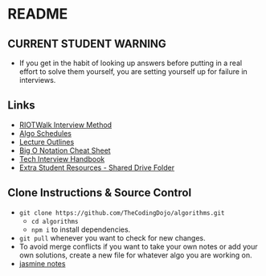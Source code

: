 # README

## CURRENT STUDENT WARNING

- If you get in the habit of looking up answers before putting in a real effort to solve them yourself, you are setting yourself up for failure in interviews.

## Links

- [RIOTWalk Interview Method](./RIOTWalk-interview-method.md)
- [Algo Schedules](/schedules)
- [Lecture Outlines](https://github.com/TheCodingDojo/lecture-outlines)
- [Big O Notation Cheat Sheet](https://cooervo.github.io/Algorithms-DataStructures-BigONotation/big-O-notation.html)
- [Tech Interview Handbook](https://techinterviewhandbook.org/introduction/)
- [Extra Student Resources - Shared Drive Folder](https://drive.google.com/drive/folders/11zE6KbvIdgr6_KtYGtMRNMja6Q41IAuo?usp=sharing)

## Clone Instructions & Source Control

- `git clone https://github.com/TheCodingDojo/algorithms.git`
  - `cd algorithms`
  - `npm i` to install dependencies.
- `git pull` whenever you want to check for new changes.
- To avoid merge conflicts if you want to take your own notes or add your own solutions, create a new file for whatever algo you are working on.
- [jasmine notes](jasmine.md)
